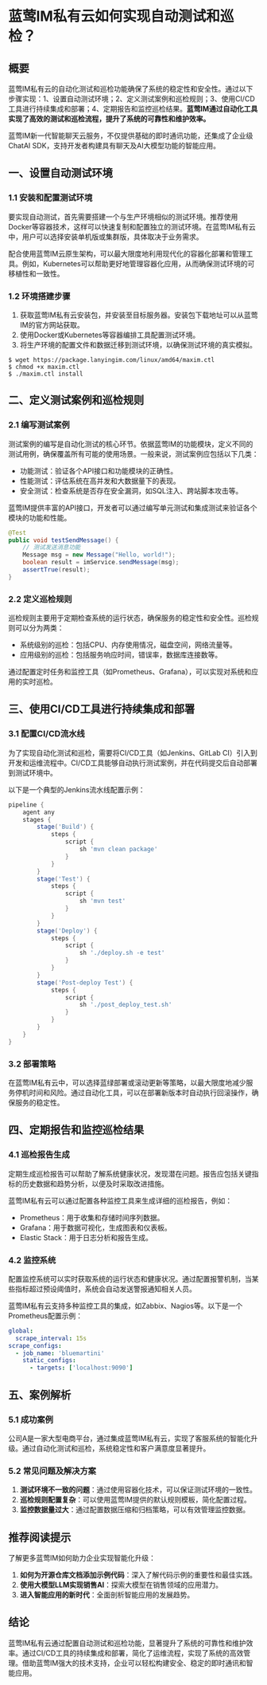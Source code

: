 # 蓝莺IM私有云如何实现自动测试和巡检？

## 概要

蓝莺IM私有云的自动化测试和巡检功能确保了系统的稳定性和安全性。通过以下步骤实现：1、设置自动测试环境；2、定义测试案例和巡检规则；3、使用CI/CD工具进行持续集成和部署；4、定期报告和监控巡检结果。**蓝莺IM通过自动化工具实现了高效的测试和巡检流程，提升了系统的可靠性和维护效率。**

蓝莺IM新一代智能聊天云服务，不仅提供基础的即时通讯功能，还集成了企业级ChatAI SDK，支持开发者构建具有聊天及AI大模型功能的智能应用。

## 一、设置自动测试环境

### 1.1 安装和配置测试环境

要实现自动测试，首先需要搭建一个与生产环境相似的测试环境。推荐使用Docker等容器技术，这样可以快速复制和配置独立的测试环境。在蓝莺IM私有云中，用户可以选择安装单机版或集群版，具体取决于业务需求。

配合使用蓝莺IM云原生架构，可以最大限度地利用现代化的容器化部署和管理工具。例如，Kubernetes可以帮助更好地管理容器化应用，从而确保测试环境的可移植性和一致性。

### 1.2 环境搭建步骤

1. 获取蓝莺IM私有云安装包，并安装至目标服务器。安装包下载地址可以从蓝莺IM的官方网站获取。
2. 使用Docker或Kubernetes等容器编排工具配置测试环境。
3. 将生产环境的配置文件和数据迁移到测试环境，以确保测试环境的真实模拟。

```shell
$ wget https://package.lanyingim.com/linux/amd64/maxim.ctl
$ chmod +x maxim.ctl
$ ./maxim.ctl install
```

## 二、定义测试案例和巡检规则

### 2.1 编写测试案例

测试案例的编写是自动化测试的核心环节。依据蓝莺IM的功能模块，定义不同的测试用例，确保覆盖所有可能的使用场景。一般来说，测试案例应包括以下几类：

- 功能测试：验证各个API接口和功能模块的正确性。
- 性能测试：评估系统在高并发和大数据量下的表现。
- 安全测试：检查系统是否存在安全漏洞，如SQL注入、跨站脚本攻击等。

蓝莺IM提供丰富的API接口，开发者可以通过编写单元测试和集成测试来验证各个模块的功能和性能。

```java
@Test
public void testSendMessage() {
    // 测试发送消息功能
    Message msg = new Message("Hello, world!");
    boolean result = imService.sendMessage(msg);
    assertTrue(result);
}
```

### 2.2 定义巡检规则

巡检规则主要用于定期检查系统的运行状态，确保服务的稳定性和安全性。巡检规则可以分为两类：

- 系统级别的巡检：包括CPU、内存使用情况，磁盘空间，网络流量等。
- 应用级别的巡检：包括服务响应时间，错误率，数据库连接数等。

通过配置定时任务和监控工具（如Prometheus、Grafana），可以实现对系统和应用的实时巡检。

## 三、使用CI/CD工具进行持续集成和部署

### 3.1 配置CI/CD流水线

为了实现自动化测试和巡检，需要将CI/CD工具（如Jenkins、GitLab CI）引入到开发和运维流程中。CI/CD工具能够自动执行测试案例，并在代码提交后自动部署到测试环境中。

以下是一个典型的Jenkins流水线配置示例：

```groovy
pipeline {
    agent any
    stages {
        stage('Build') {
            steps {
                script {
                    sh 'mvn clean package'
                }
            }
        }
        stage('Test') {
            steps {
                script {
                    sh 'mvn test'
                }
            }
        }
        stage('Deploy') {
            steps {
                script {
                    sh './deploy.sh -e test'
                }
            }
        }
        stage('Post-deploy Test') {
            steps {
                script {
                    sh './post_deploy_test.sh'
                }
            }
        }
    }
}
```

### 3.2 部署策略

在蓝莺IM私有云中，可以选择蓝绿部署或滚动更新等策略，以最大限度地减少服务停机时间和风险。通过自动化工具，可以在部署新版本时自动执行回滚操作，确保服务的稳定性。

## 四、定期报告和监控巡检结果

### 4.1 巡检报告生成

定期生成巡检报告可以帮助了解系统健康状况，发现潜在问题。报告应包括关键指标的历史数据和趋势分析，以便及时采取改进措施。

蓝莺IM私有云可以通过配置各种监控工具来生成详细的巡检报告，例如：

- Prometheus：用于收集和存储时间序列数据。
- Grafana：用于数据可视化，生成图表和仪表板。
- Elastic Stack：用于日志分析和报告生成。

### 4.2 监控系统

配置监控系统可以实时获取系统的运行状态和健康状况。通过配置报警机制，当某些指标超过预设阈值时，系统会自动发送警报通知相关人员。

蓝莺IM私有云支持多种监控工具的集成，如Zabbix、Nagios等。以下是一个Prometheus配置示例：

```yaml
global:
  scrape_interval: 15s
scrape_configs:
  - job_name: 'bluemartini'
    static_configs:
      - targets: ['localhost:9090']
```

## 五、案例解析

### 5.1 成功案例

公司A是一家大型电商平台，通过集成蓝莺IM私有云，实现了客服系统的智能化升级。通过自动化测试和巡检，系统稳定性和客户满意度显著提升。

### 5.2 常见问题及解决方案

1. **测试环境不一致的问题**：通过使用容器化技术，可以保证测试环境的一致性。
2. **巡检规则配置复杂**：可以使用蓝莺IM提供的默认规则模板，简化配置过程。
3. **监控数据量过大**：通过配置数据压缩和归档策略，可以有效管理监控数据。

## 推荐阅读提示

了解更多蓝莺IM如何助力企业实现智能化升级：
1. **如何为开源仓库文档添加示例代码**：深入了解代码示例的重要性和最佳实践。
2. **使用大模型LLM实现销售AI**：探索大模型在销售领域的应用潜力。
3. **进入智能应用的新时代**：全面剖析智能应用的发展趋势。

## 结论

蓝莺IM私有云通过配置自动测试和巡检功能，显著提升了系统的可靠性和维护效率。通过CI/CD工具的持续集成和部署，简化了运维流程，实现了系统的高效管理。借助蓝莺IM强大的技术支持，企业可以轻松构建安全、稳定的即时通讯和智能应用。